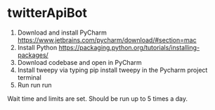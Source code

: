 # twitterApiBot

1. Download and install PyCharm https://www.jetbrains.com/pycharm/download/#section=mac
2. Install Python https://packaging.python.org/tutorials/installing-packages/
3. Download codebase and open in PyCharm
4. Install tweepy via typing pip install tweepy in the Pycharm project terminal
5. Run run run


Wait time and limits are set. Should be run up to 5 times a day.
